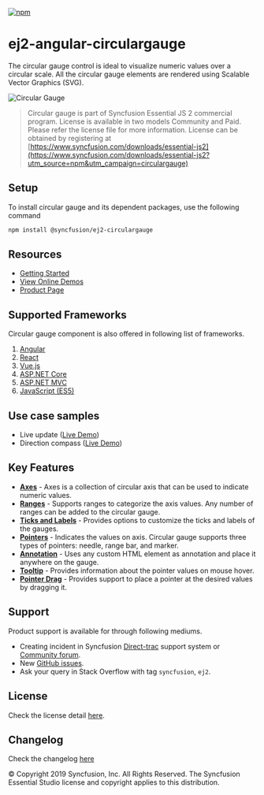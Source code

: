 [![npm](http://ej2.syncfusion.com/github-badges?package=@syncfusion/ej2-angular-circulargauge)](https://www.npmjs.com/package/@syncfusion/ej2-angular-circulargauge)

# ej2-angular-circulargauge

The circular gauge control is ideal to visualize numeric values over a circular scale. All the circular gauge elements are rendered using Scalable Vector Graphics (SVG).

![Circular Gauge](https://ej2.syncfusion.com/products/images/circulargauge/readme.gif)

> Circular gauge is part of Syncfusion Essential JS 2 commercial program. License is available in two models Community and Paid. Please refer the license file for more information. License can be obtained by registering at [https://www.syncfusion.com/downloads/essential-js2](https://www.syncfusion.com/downloads/essential-js2?utm_source=npm&utm_campaign=circulargauge)

## Setup

To install circular gauge and its dependent packages, use the following command

```sh
npm install @syncfusion/ej2-circulargauge
```

## Resources

* [Getting Started](https://ej2.syncfusion.com/angular/documentation/circular-gauge/getting-started.html)
* [View Online Demos](https://ej2.syncfusion.com/angular/demos/#/material/circulargauge/default)
* [Product Page](https://www.syncfusion.com/products/angular/circulargauge)

## Supported Frameworks

Circular gauge component is also offered in following list of frameworks.

1. [Angular](https://www.npmjs.com/package/@syncfusion/ej2-ng-circulargauge?utm_source=npm&utm_campaign=circulargauge)
2. [React](https://www.npmjs.com/package/@syncfusion/ej2-react-circulargauge?utm_source=npm&utm_campaign=circulargauge)
3. [Vue.js](https://www.npmjs.com/package/@syncfusion/ej2-vue-circulargauge?utm_source=npm&utm_campaign=circulargauge)
4. [ASP.NET Core](https://aspdotnetcore.syncfusion.com/CircularGauge/Default#/material)
5. [ASP.NET MVC](https://aspnetmvc.syncfusion.com/CircularGauge/DefaultFunctionalities#/material)
6. [JavaScript (ES5)](https://www.syncfusion.com/products/javascript/circulargauge)

## Use case samples

* Live update ([Live Demo](https://ej2.syncfusion.com/angular/demos/#/material/circulargauge/sampledata))
* Direction compass ([Live Demo](https://ej2.syncfusion.com/angular/demos/#/material/circulargauge/direction))

## Key Features

* [**Axes**](https://ej2.syncfusion.com/angular/demos/#/material/circulargauge/multiple-axis) - Axes is a collection of circular axis that can be used to indicate numeric values.
* [**Ranges**](https://ej2.syncfusion.com/angular/demos/#/material/circulargauge/range) - Supports ranges to categorize the axis values. Any number of ranges can be added to the circular gauge.
* [**Ticks and Labels**](https://ej2.syncfusion.com/angular/demos/#/material/circulargauge/label) - Provides options to customize the ticks and labels of the gauges.
* [**Pointers**](https://ej2.syncfusion.com/angular/demos/#/material/circulargauge/pointers) - Indicates the values on axis. Circular gauge supports three types of pointers: needle, range bar, and marker.
* [**Annotation**](https://ej2.syncfusion.com/angular/demos/#/material/circulargauge/annotation) - Uses any custom HTML element as annotation and place it anywhere on the gauge.
* [**Tooltip**](https://ej2.syncfusion.com/angular/demos/#/material/circulargauge/tooltip) - Provides information about the pointer values on mouse hover.
* [**Pointer Drag**](https://ej2.syncfusion.com/angular/demos/#/material/circulargauge/user-interactions) - Provides support to place a pointer at the desired values by dragging it. 

## Support

Product support is available for through following mediums.

* Creating incident in Syncfusion [Direct-trac](https://www.syncfusion.com/support/directtrac/incidents?utm_source=npm&utm_campaign=circulargauge) support system or [Community forum](https://www.syncfusion.com/forums/essential-js2?utm_source=npm&utm_campaign=circulargauge).
* New [GitHub issues](https://github.com/syncfusion/ej2-angular-ui-components/issues).
* Ask your query in Stack Overflow with tag `syncfusion`, `ej2`.

## License

Check the license detail [here](https://github.com/syncfusion/ej2-angular-ui-components/blob/master/LICENSE?utm_source=npm&utm_campaign=circulargauge).

## Changelog

Check the changelog [here](https://github.com/syncfusion/ej2-angular-ui-components/blob/master/components/circulargauge/CHANGELOG.md?utm_source=npm&utm_campaign=circulargauge)

© Copyright 2019 Syncfusion, Inc. All Rights Reserved. The Syncfusion Essential Studio license and copyright applies to this distribution.